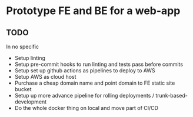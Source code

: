 # Prototype FE and BE for a web-app

## TODO
In no specific
* Setup linting 
* Setup pre-commit hooks to run linting and tests pass before commits
* Setup set up github actions as pipelines to deploy to AWS
* Setup AWS as cloud host
* Purchase a cheap domain name and point domain to FE static site bucket
* Setup up more advance pipeline for rolling deployments / trunk-based-development 
* Do the whole docker thing on local and move part of CI/CD